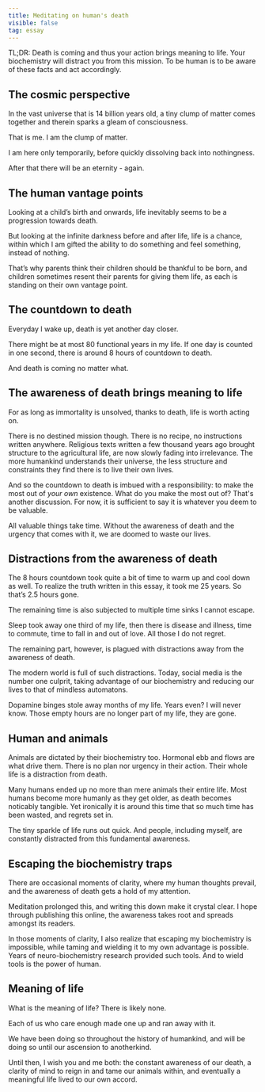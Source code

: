```yaml
---
title: Meditating on human's death
visible: false
tag: essay
---
```


TL;DR: Death is coming and thus your action brings meaning to life. Your biochemistry will distract you from this mission. To be human is to be aware of these facts and act accordingly.

## **The cosmic perspective** 

In the vast universe that is 14 billion years old, a tiny clump of matter comes together and therein sparks a gleam of consciousness.

That is me. I am the clump of matter.

I am here only temporarily, before quickly dissolving back into nothingness.

After that there will be an eternity - again.


## **The human vantage points**

Looking at a child’s birth and onwards, life inevitably seems to be a progression towards death.

But looking at the infinite darkness before and after life, life is a chance, within which I am gifted the ability to do something and feel something, instead of nothing.

That’s why parents think their children should be thankful to be born, and children sometimes resent their parents for giving them life, as each is standing on their own vantage point.


## **The countdown to death**

Everyday I wake up, death is yet another day closer. 

There might be at most 80 functional years in my life. If one day is counted in one second, there is around 8 hours of countdown to death.

And death is coming no matter what. 


## **The awareness of death brings meaning to life**

For as long as immortality is unsolved, thanks to death, life is worth acting on.

There is no destined mission though. There is no recipe, no instructions written anywhere. Religious texts written a few thousand years ago brought structure to the agricultural life, are now slowly fading into irrelevance. The more humankind understands their universe, the less structure and constraints they find there is to live their own lives.

And so the countdown to death is imbued with a responsibility: to make the most out of *your own* existence. What do you make the most out of? That's another discussion. For now, it is sufficient to say it is whatever you deem to be valuable. 

All valuable things take time. Without the awareness of death and the urgency that comes with it, we are doomed to waste our lives.


## **Distractions from the awareness of death**

The 8 hours countdown took quite a bit of time to warm up and cool down as well. To realize the truth written in this essay, it took me 25 years. So that’s 2.5 hours gone.

The remaining time is also subjected to multiple time sinks I cannot escape.

Sleep took away one third of my life, then there is disease and illness, time to commute, time to fall in and out of love. All those I do not regret.

The remaining part, however, is plagued with distractions away from the awareness of death. 

The modern world is full of such distractions. Today, social media is the number one culprit, taking advantage of our biochemistry and reducing our lives to that of mindless automatons. 

Dopamine binges stole away months of my life. Years even? I will never know. Those empty hours are no longer part of my life, they are gone.


## **Human and animals**

Animals are dictated by their biochemistry too. Hormonal ebb and flows are what drive them. There is no plan nor urgency in their action. Their whole life is a distraction from death.

Many humans ended up no more than mere animals their entire life. Most humans become more humanly as they get older, as death becomes noticably tangible. Yet ironically it is around this time that so much time has been wasted, and regrets set in.

The tiny sparkle of life runs out quick. And people, including myself, are constantly distracted from this fundamental awareness.


## **Escaping the biochemistry traps**


There are occasional moments of clarity, where my human thoughts prevail, and the awareness of death gets a hold of my attention. 

Meditation prolonged this, and writing this down make it crystal clear. I hope through publishing this online, the awareness takes root and spreads amongst its readers.

In those moments of clarity, I also realize that escaping my biochemistry is impossible, while taming and wielding it to my own advantage is possible. Years of neuro-biochemistry research provided such tools. And to wield tools is the power of human.


## **Meaning of life**

What is the meaning of life? There is likely none. 

Each of us who care enough made one up and ran away with it. 

We have been doing so throughout the history of humankind, and will be doing so until our ascension to anotherkind.

Until then, I wish you and me both: the constant awareness of our death, a clarity of mind to reign in and tame our animals within, and eventually a meaningful life lived to our own accord.